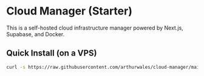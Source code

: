 # Cloud Manager (Starter)

This is a self-hosted cloud infrastructure manager powered by Next.js, Supabase, and Docker.

## Quick Install (on a VPS)

```bash
curl -s https://raw.githubusercontent.com/arthurwales/cloud-manager/main/install.sh | sudo bash
```
